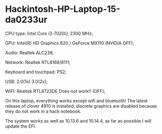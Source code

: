 # Hackintosh-HP-Laptop-15-da0233ur
CPU type:                 Intel Core i3-7020U, 2300 MHz;

GPU:     	                Intel(R) HD Graphics 620 / GeForce MX110 (NVIDIA OFF);

Audio:                    Realtek ALC236;

Network:                  Realtek RTL8168/8111;

Keyboard and touchpad:    PS2;

USB:                      2.0(1x) 3.0(2x);

WIFI:                     Realtek RTL8723DE Does not work!! (OFF);


On this laptop, everything works except wifi and bluetooth!
The latest release of clover 4910 is installed, discrete graphics are disabled because they do not work in a hack notebook.



The system works as well as 10.13.6 and 10.14.4, as far as possible I will update the EFI.

